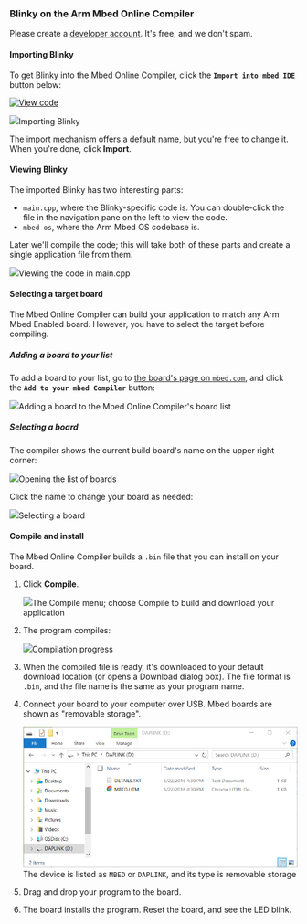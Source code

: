 ### Blinky on the Arm Mbed Online Compiler

<span class="tips">Please create a [developer account](https://developer.mbed.org/account/signup/). It's free, and we don't spam.</span>

#### Importing Blinky

To get Blinky into the Mbed Online Compiler, click the **`Import into mbed IDE`** button below:

[![View code](https://www.mbed.com/embed/?url=https://developer.mbed.org/teams/mbed-os-examples/code/mbed-os-example-blinky/)](https://developer.mbed.org/teams/mbed-os-examples/code/mbed-os-example-blinky/file/tip/main.cpp)

<span class="images">![](images/import_dialog.png)<span>Importing Blinky</span></span>

The import mechanism offers a default name, but you're free to change it. When you're done, click **Import**.

#### Viewing Blinky

The imported Blinky has two interesting parts:

* ``main.cpp``, where the Blinky-specific code is. You can double-click the file in the navigation pane on the left to view the code.
* ``mbed-os``, where the Arm Mbed OS codebase is.

Later we'll compile the code; this will take both of these parts and create a single application file from them.

<span class="images">![](images/maincpp.png)<span>Viewing the code in main.cpp</span></span>

#### Selecting a target board

The Mbed Online Compiler can build your application to match any Arm Mbed Enabled board. However, you have to select the target before compiling.

##### Adding a board to your list
To add a board to your list, go to [the board's page on `mbed.com`](https://developer.mbed.org/platforms/), and click the **`Add to your mbed Compiler`** button:

<span class="images">![](../dev_tools/Images/add_board.png)<span>Adding a board to the Mbed Online Compiler's board list</span></span>

##### Selecting a board

The compiler shows the current build board's name on the upper right corner:

<span class="images">![](../dev_tools/Images/show_board.png)<span>Opening the list of boards</span></span>

Click the name to change your board as needed:

<span class="images">![](../dev_tools/Images/select_board.png)<span>Selecting a board</span></span>

#### Compile and install

The Mbed Online Compiler builds a ``.bin`` file that you can install on your board.

1. Click **Compile**.

	<span class="images">![](images/compileandinstall.png)<span>The Compile menu; choose Compile to build and download your application</span></span>

1. The program compiles:

	<span class="images">![](images/compiling.png)<span><span>Compilation progress</span></span></span>

1. When the compiled file is ready, it's downloaded to your default download location (or opens a Download dialog box). The file format is `.bin`, and the file  name is the same as your program name.

1. Connect your board to your computer over USB. Mbed boards are shown as "removable storage".

	<span class="images">![](images/DeviceOnWindows.png)<span>The device is listed as `MBED` or `DAPLINK`, and its type is removable storage</span></span>

1. Drag and drop your program to the board.

1. The board installs the program. Reset the board, and see the LED blink.

